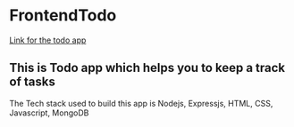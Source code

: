 # FrontendTodo
[Link for the todo app](https://peaceful-gelato-f8f08e.netlify.app/)
## This is Todo app which helps you to keep a track of tasks
The Tech stack used to build this app is Nodejs, Expressjs, HTML, CSS, Javascript, MongoDB 
